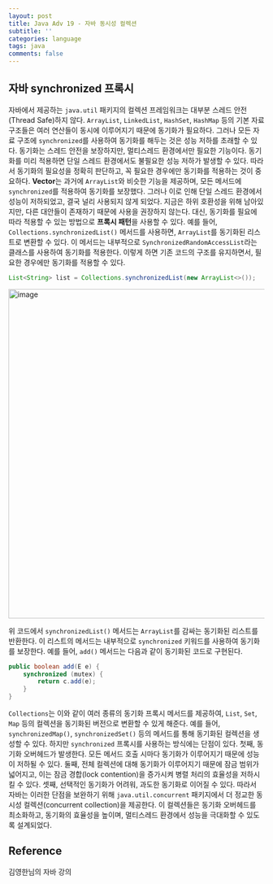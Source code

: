 ```yaml
---
layout: post
title: Java Adv 19 - 자바 동시성 컬렉션 
subtitle: ''
categories: language
tags: java
comments: false
---
```


## **자바** synchronized **프록시**

자바에서 제공하는 `java.util` 패키지의 컬렉션 프레임워크는 대부분 스레드 안전(Thread Safe)하지 않다. 
`ArrayList`, `LinkedList`, `HashSet`, `HashMap` 등의 기본 자료 구조들은 여러 연산들이 동시에 이루어지기 때문에 동기화가 필요하다. 
그러나 모든 자료 구조에 `synchronized`를 사용하여 동기화를 해두는 것은 성능 저하를 초래할 수 있다. 
동기화는 스레드 안전을 보장하지만, 멀티스레드 환경에서만 필요한 기능이다. 
동기화를 미리 적용하면 단일 스레드 환경에서도 불필요한 성능 저하가 발생할 수 있다. 
따라서 동기화의 필요성을 정확히 판단하고, 꼭 필요한 경우에만 동기화를 적용하는 것이 중요하다.
**Vector**는 과거에 `ArrayList`와 비슷한 기능을 제공하며, 모든 메서드에 `synchronized`를 적용하여 동기화를 보장했다. 
그러나 이로 인해 단일 스레드 환경에서 성능이 저하되었고, 결국 널리 사용되지 않게 되었다. 지금은 하위 호환성을 위해 남아있지만, 다른 대안들이 존재하기 때문에 사용을 권장하지 않는다.
대신, 동기화를 필요에 따라 적용할 수 있는 방법으로 **프록시 패턴**을 사용할 수 있다. 
예를 들어, `Collections.synchronizedList()` 메서드를 사용하면, `ArrayList`를 동기화된 리스트로 변환할 수 있다. 
이 메서드는 내부적으로 `SynchronizedRandomAccessList`라는 클래스를 사용하여 동기화를 적용한다. 이렇게 하면 기존 코드의 구조를 유지하면서, 필요한 경우에만 동기화를 적용할 수 있다.

```java
List<String> list = Collections.synchronizedList(new ArrayList<>());
```

<img width="648" alt="image" src="https://github.com/user-attachments/assets/53881711-199e-4484-9218-40628e5560ce">

위 코드에서 `synchronizedList()` 메서드는 `ArrayList`를 감싸는 동기화된 리스트를 반환한다. 
이 리스트의 메서드는 내부적으로 `synchronized` 키워드를 사용하여 동기화를 보장한다. 예를 들어, `add()` 메서드는 다음과 같이 동기화된 코드로 구현된다.

```java
public boolean add(E e) {
    synchronized (mutex) {
        return c.add(e);
    }
}
```

`Collections`는 이와 같이 여러 종류의 동기화 프록시 메서드를 제공하여, `List`, `Set`, `Map` 등의 컬렉션을 동기화된 버전으로 변환할 수 있게 해준다. 
예를 들어, `synchronizedMap()`, `synchronizedSet()` 등의 메서드를 통해 동기화된 컬렉션을 생성할 수 있다.
하지만 `synchronized` 프록시를 사용하는 방식에는 단점이 있다. 첫째, 동기화 오버헤드가 발생한다. 
모든 메서드 호출 시마다 동기화가 이루어지기 때문에 성능이 저하될 수 있다. 
둘째, 전체 컬렉션에 대해 동기화가 이루어지기 때문에 잠금 범위가 넓어지고, 이는 잠금 경합(lock contention)을 증가시켜 병렬 처리의 효율성을 저하시킬 수 있다. 
셋째, 선택적인 동기화가 어려워, 과도한 동기화로 이어질 수 있다.
따라서 자바는 이러한 단점을 보완하기 위해 `java.util.concurrent` 패키지에서 더 정교한 동시성 컬렉션(concurrent collection)을 제공한다. 
이 컬렉션들은 동기화 오버헤드를 최소화하고, 동기화의 효율성을 높이며, 멀티스레드 환경에서 성능을 극대화할 수 있도록 설계되었다.


## Reference

김영한님의 자바 강의 


